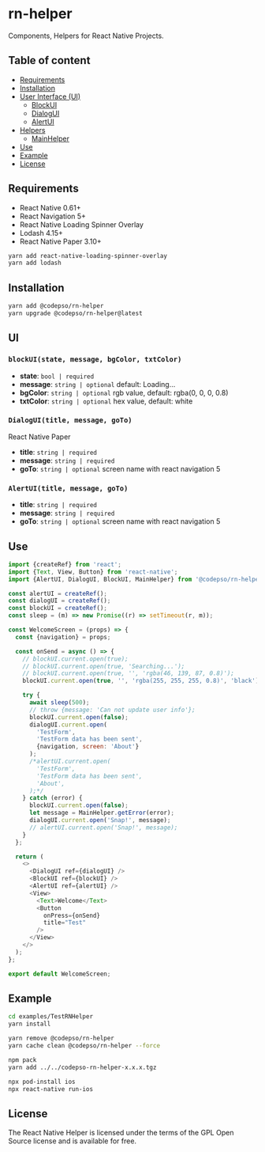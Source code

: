 # rn-helper
Components, Helpers for React Native Projects.
## Table of content
- [Requirements](#requirements)
- [Installation](#installation)
- [User Interface (UI)](#ui)
    - [BlockUI](#blockui)
    - [DialogUI](#dialogui)
    - [AlertUI](#alertui)
- [Helpers](#mainhelper)
    - [MainHelper](#mainhelper)
- [Use](#use)
- [Example](#example)
- [License](#license)
## Requirements
 - React Native 0.61+
 - React Navigation 5+
 - React Native Loading Spinner Overlay
 - Lodash 4.15+
 - React Native Paper 3.10+
 ```bash
yarn add react-native-loading-spinner-overlay
yarn add lodash
 ```
## Installation
```bash
yarn add @codepso/rn-helper
yarn upgrade @codepso/rn-helper@latest
```
## UI
### `blockUI(state, message, bgColor, txtColor)`
* **state**: `bool | required`
* **message**: `string | optional` default: Loading...
* **bgColor**: `string | optional` rgb value, default: rgba(0, 0, 0, 0.8)
* **txtColor**: `string | optional` hex value, default: white
### `DialogUI(title, message, goTo)`
React Native Paper
* **title**: `string | required`
* **message**: `string | required`
* **goTo**: `string | optional` screen name with react navigation 5
### `AlertUI(title, message, goTo)`
* **title**: `string | required`
* **message**: `string | required`
* **goTo**: `string | optional` screen name with react navigation 5
## Use
```javascript
import {createRef} from 'react';
import {Text, View, Button} from 'react-native';
import {AlertUI, DialogUI, BlockUI, MainHelper} from '@codepso/rn-helper';

const alertUI = createRef();
const dialogUI = createRef();
const blockUI = createRef();
const sleep = (m) => new Promise((r) => setTimeout(r, m));

const WelcomeScreen = (props) => {
  const {navigation} = props;

  const onSend = async () => {
    // blockUI.current.open(true);
    // blockUI.current.open(true, 'Searching...');
    // blockUI.current.open(true, '', 'rgba(46, 139, 87, 0.8)');
    blockUI.current.open(true, '', 'rgba(255, 255, 255, 0.8)', 'black');

    try {
      await sleep(500);
      // throw {message: 'Can not update user info'};
      blockUI.current.open(false);
      dialogUI.current.open(
        'TestForm',
        'TestForm data has been sent',
        {navigation, screen: 'About'}
      );
      /*alertUI.current.open(
        'TestForm',
        'TestForm data has been sent',
        'About',
      );*/
    } catch (error) {
      blockUI.current.open(false);
      let message = MainHelper.getError(error);
      dialogUI.current.open('Snap!', message);
      // alertUI.current.open('Snap!', message);
    }
  };

  return (
    <>
      <DialogUI ref={dialogUI} />
      <BlockUI ref={blockUI} />
      <AlertUI ref={alertUI} />
      <View>
        <Text>Welcome</Text>
        <Button
          onPress={onSend}
          title="Test"
        />
      </View>
    </>
  );
};

export default WelcomeScreen;
```
## Example
```bash
cd examples/TestRNHelper
yarn install

yarn remove @codepso/rn-helper
yarn cache clean @codepso/rn-helper --force

npm pack
yarn add ../../codepso-rn-helper-x.x.x.tgz

npx pod-install ios
npx react-native run-ios
```
## License
The React Native Helper is licensed under the terms of the GPL Open Source license and is available for free.
